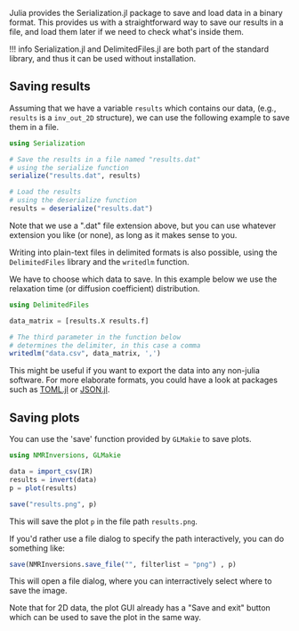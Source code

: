 Julia provides the Serialization.jl package to save and load data in a binary format.
This provides us with a straightforward way to save our results in a file, and
load them later if we need to check what's inside them.

!!! info
    Serialization.jl and DelimitedFiles.jl are both part of the 
    standard library, and thus it can be used without installation.

## Saving results 

Assuming that we have a variable `results` which contains our data,
(e.g., `results` is a `inv_out_2D` structure),
we can use the following example to save them in a file.

```julia
using Serialization

# Save the results in a file named "results.dat"
# using the serialize function
serialize("results.dat", results)

# Load the results
# using the deserialize function
results = deserialize("results.dat")

```

Note that we use a ".dat" file extension above, but you can 
use whatever extension you like (or none), as long as it 
makes sense to you.

Writing into plain-text files in delimited formats is also possible,
using the `DelimitedFiles` library and the `writedlm` function.

We have to choose which data to save. In this example below we 
use the relaxation time (or diffusion coefficient) distribution.

```julia
using DelimitedFiles

data_matrix = [results.X results.f]

# The third parameter in the function below
# determines the delimiter, in this case a comma
writedlm("data.csv", data_matrix, ',')
```

This might be useful if you want to export the data into any
non-julia software.
For more elaborate formats, you could have a look at packages 
such as [TOML.jl](https://docs.julialang.org/en/v1/stdlib/TOML/)
or [JSON.jl](https://github.com/JuliaIO/JSON.jl).

## Saving plots

You can use the 'save' function provided by `GLMakie` to save plots.

```julia
using NMRInversions, GLMakie

data = import_csv(IR)
results = invert(data)
p = plot(results)

save("results.png", p)

```
This will save the plot `p` in the file path `results.png`.

If you'd rather use a file dialog to specify the path interactively, you can do something like:

```julia
save(NMRInversions.save_file("", filterlist = "png") , p)

```
This will open a file dialog, where you can interractively select where to save
the image.

Note that for 2D data, the plot GUI already has a "Save and exit" button which 
can be used to save the plot in the same way.
